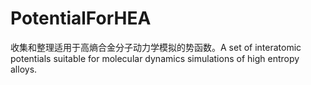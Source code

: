 # PotentialForHEA
 收集和整理适用于高熵合金分子动力学模拟的势函数。A set of interatomic potentials suitable for molecular dynamics simulations of high entropy alloys.
